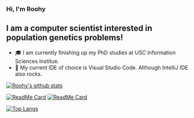 ### Hi, I'm Roohy

## I am a computer scientist interested in population genetics problems!

- :mortar_board: I am currently finishing up my PhD studies at USC Information Sciences Institue.
- :wrench: My current IDE of choice is Visual Studio Code. Although IntelliJ IDE also rocks.

[![Roohy's github stats](https://github-readme-stats.vercel.app/api?username=roohy&count_private=true&hide=contribs,prs,issues&show_icons=true&theme=dark)](https://github.com/anuraghazra/github-readme-stats)

[![ReadMe Card](https://github-readme-stats.vercel.app/api/pin/?username=roohy&repo=iLASH)](https://github.com/roohy/iLASH)
[![ReadMe Card](https://github-readme-stats.vercel.app/api/pin/?username=roohy&repo=eps)](https://github.com/roohy/eps)

[![Top Langs](https://github-readme-stats.vercel.app/api/top-langs/?username=roohy)](https://github.com/anuraghazra/github-readme-stats)

[mywebsite]: http://roohy.me